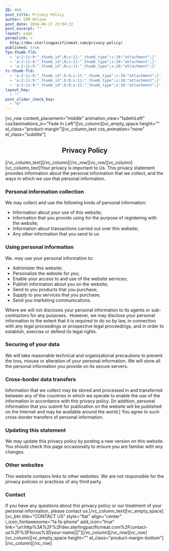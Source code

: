 ```yaml
---
ID: 468
post_title: Privacy Policy
author: SPM Online
post_date: 2016-06-27 23:04:22
post_excerpt: ""
layout: page
permalink: >
  http://dev.sterlingpacificmeat.com/privacy-policy/
published: true
fpu-thumb-fld:
  - 'a:2:{s:9:"_thumb_id";N;s:11:"_thumb_type";s:10:"attachment";}'
  - 'a:2:{s:9:"_thumb_id";N;s:11:"_thumb_type";s:10:"attachment";}'
  - 'a:2:{s:9:"_thumb_id";N;s:11:"_thumb_type";s:10:"attachment";}'
tc-thumb-fld:
  - 'a:2:{s:9:"_thumb_id";b:0;s:11:"_thumb_type";s:10:"attachment";}'
  - 'a:2:{s:9:"_thumb_id";b:0;s:11:"_thumb_type";s:10:"attachment";}'
  - 'a:2:{s:9:"_thumb_id";b:0;s:11:"_thumb_type";s:10:"attachment";}'
layout_key:
  - ""
post_slider_check_key:
  - "0"
---
```

[vc_row content_placement="middle" animation_view="fadeInLeft" css3animations_in="Fade In Left"][vc_column][vc_empty_space height="" el_class="product-margin"][vc_column_text css_animation="none" el_class="subtitle"]
<h2 style="text-align: center;">Privacy Policy</h2>
[/vc_column_text][/vc_column][/vc_row][vc_row][vc_column][vc_column_text]Your privacy is important to Us. This privacy statement provides information about the personal information that we collect, and the ways in which we use that personal information.
<h3>Personal information collection</h3>
<span class="m2bbody">We may collect and use the following kinds of personal information:</span>
<ul>
 	<li><span class="m2bbody">Information about your use of this website;</span></li>
 	<li><span class="m2bbody">Information that you provide using for the purpose of registering with the website;</span></li>
 	<li><span class="m2bbody">Information about transactions carried out over this website;</span></li>
 	<li><span class="m2bbody">Any other information that you send to us</span></li>
</ul>
<h3>Using personal information</h3>
<span class="m2bbody">We. may use your personal information to:</span>
<ul>
 	<li><span class="m2bbody">Administer this website;</span></li>
 	<li><span class="m2bbody">Personalize the website for you;</span></li>
 	<li><span class="m2bbody">Enable your access to and use of the website services;</span></li>
 	<li><span class="m2bbody">Publish information about you on the website;</span></li>
 	<li><span class="m2bbody">Send to you products that you purchase;</span></li>
 	<li><span class="m2bbody">Supply to you services that you purchase;</span></li>
 	<li><span class="m2bbody">Send you marketing communications.</span></li>
</ul>
<span class="m2bbody">Where we will not discloses your personal information to its agents or sub-contractors for any purposes.  However, we may disclose your personal information to the extent that it is required to do so by law, in connection with any legal proceedings or prospective legal proceedings, and in order to establish, exercise or defend its legal rights.</span>
<h3>Securing of your data</h3>
<span class="m2bbody"><span class="m2bbody">We will take reasonable technical and organizational precautions to prevent the loss, misuse or alteration of your personal information. We will store all the personal information you provide on its secure servers. </span></span>
<h3>Cross-border data transfers</h3>
<span class="m2bbody">Information that we collect may be stored and processed in and transferred between any of the countries in which we operate to enable the use of the information in accordance with this privacy policy. [In addition, personal information that you submit for publication on the website will be published on the Internet and may be available around the world.] You agree to such cross-border transfers of personal information.</span>
<h3>Updating this statement</h3>
<span class="m2bbody">We may update this privacy policy by posting a new version on this website. You should check this page occasionally to ensure you are familiar with any changes. </span>
<h3>Other websites</h3>
<span class="m2bbody">This website contains links to other websites. We are not responsible for the privacy policies or practices of any third party.</span>
<h3>Contact</h3>
<span class="m2bbody">If you have any questions about this privacy policy or our treatment of your personal information, please contact us</span><span class="m2bbodyblue">.</span>[/vc_column_text][vc_empty_space][vc_btn title="CONTACT US" style="flat" align="center" i_icon_fontawesome="fa fa-phone" add_icon="true" link="url:http%3A%2F%2Fdev.sterlingpacificmeat.com%2Fcontact-us%2F%3Ffocus%3Dyour-name|||"][/vc_column][/vc_row][vc_row][vc_column][vc_empty_space height="" el_class="product-margin-bottom"][/vc_column][/vc_row]